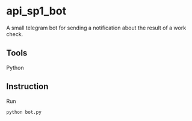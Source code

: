 # api_sp1_bot
A small telegram bot for sending a notification about the result of a work check.
## Tools
Python
## Instruction
Run
```
python bot.py
```
